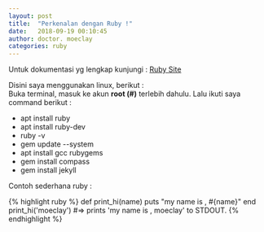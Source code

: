 ```yaml
---
layout: post
title:  "Perkenalan dengan Ruby !"
date:   2018-09-19 00:10:45
author: doctor. moeclay
categories: ruby
---
```


Untuk dokumentasi yg lengkap kunjungi : [Ruby Site][ruby]

Disini saya menggunakan linux, berikut : <br>
Buka terminal, masuk ke akun <b>root (#)</b> terlebih dahulu. Lalu ikuti saya command berikut : 


* apt install ruby
* apt install ruby-dev 
* ruby -v 
* gem update --system 
* apt install gcc rubygems 
* gem install compass 
* gem install jekyll 

Contoh sederhana ruby : 

{% highlight ruby %}
def print_hi(name)
  puts "my name is , #{name}"
end
print_hi('moeclay')
#=> prints 'my name is , moeclay' to STDOUT.
{% endhighlight %}

[ruby]: 	   https://www.ruby-lang.org/
